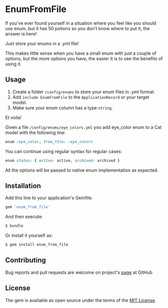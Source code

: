 # EnumFromFile
If you've ever found yourself in a situation where you feel like you should use enum, but it has 50 potions so you don't know where to put it, the answer is here!

Just store your enums in a .yml file!

This makes little sense when you have a small enum with just a couple of options, but the more options you have, the easier it is to see the benefits of using it.

## Usage
1. Create a folder `/config/enums` to store your enum files in .yml format.
2. Add `include EnumFromFile` to the `ApplicationRecord` or your target model.
3. Make sure your enum column has a type `string`.

Et voila!

Given a file `/config/enums/eye_colors.yml` you add eye_color enum to a Cat model with the following line:
```ruby
enum :eye_color, from_file: :eye_colors
```

You can continue using regular syntax for regular cases:
```ruby
enum status: { active: active, archived: archived }
```

All the options will be passed to native enum implementation as expected.

## Installation
Add this line to your application's Gemfile:

```ruby
gem 'enum_from_file'
```

And then execute:
```bash
$ bundle
```

Or install it yourself as:
```bash
$ gem install enum_from_file
```

## Contributing
Bug reports and pull requests are welcome on project's [page](https://github.com/andrewr224/enum-from-file) at GitHub

## License
The gem is available as open source under the terms of the [MIT License](https://opensource.org/licenses/MIT).
